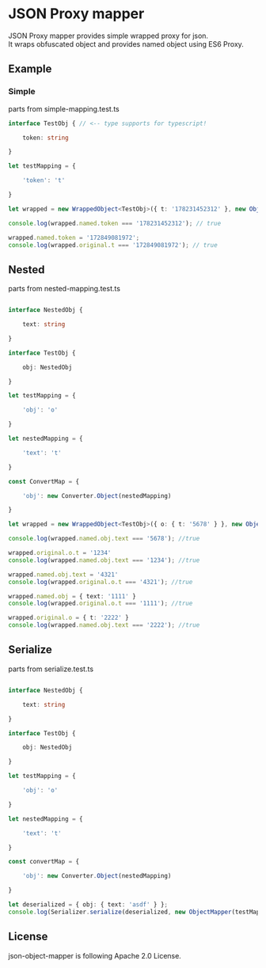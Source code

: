 # JSON Proxy mapper

JSON Proxy mapper provides simple wrapped proxy for json.  
It wraps obfuscated object and provides named object using ES6 Proxy.

## Example

### Simple
parts from simple-mapping.test.ts
```typescript
interface TestObj { // <-- type supports for typescript!

    token: string

}

let testMapping = {

    'token': 't'

}

let wrapped = new WrappedObject<TestObj>({ t: '178231452312' }, new ObjectMapper(testMapping));

console.log(wrapped.named.token === '178231452312'); // true

wrapped.named.token = '172849081972';
console.log(wrapped.original.t === '172849081972'); // true
```
## Nested
parts from nested-mapping.test.ts
```typescript

interface NestedObj {

    text: string

}

interface TestObj {

    obj: NestedObj

}

let testMapping = {

    'obj': 'o'

}

let nestedMapping = {

    'text': 't'

}

const ConvertMap = {

    'obj': new Converter.Object(nestedMapping)

}

let wrapped = new WrappedObject<TestObj>({ o: { t: '5678' } }, new ObjectMapper(testMapping, ConvertMap));

console.log(wrapped.named.obj.text === '5678'); //true

wrapped.original.o.t = '1234'
console.log(wrapped.named.obj.text === '1234'); //true

wrapped.named.obj.text = '4321'
console.log(wrapped.original.o.t === '4321'); //true

wrapped.named.obj = { text: '1111' }
console.log(wrapped.original.o.t === '1111'); //true

wrapped.original.o = { t: '2222' }
console.log(wrapped.named.obj.text === '2222'); //true

```

## Serialize

parts from serialize.test.ts
```typescript

interface NestedObj {

    text: string

}

interface TestObj {

    obj: NestedObj

}

let testMapping = {

    'obj': 'o'

}

let nestedMapping = {

    'text': 't'

}

const convertMap = {

    'obj': new Converter.Object(nestedMapping)

}

let deserialized = { obj: { text: 'asdf' } };
console.log(Serializer.serialize(deserialized, new ObjectMapper(testMapping, convertMap))); //{ o: { t: 'asdf' } }
```

## License

json-object-mapper is following Apache 2.0 License.